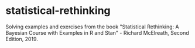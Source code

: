# statistical-rethinking
Solving examples and exercises from the book "Statistical Rethinking: A Bayesian Course with Examples in R and Stan" - Richard McElreath, Second Edition, 2019.
